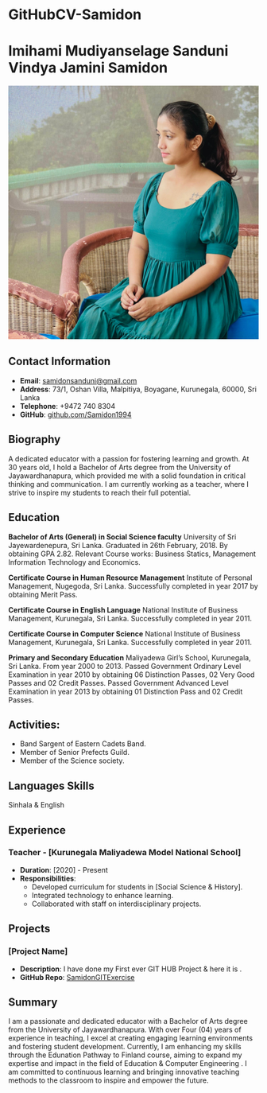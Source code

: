 # GitHubCV-Samidon
# Imihami Mudiyanselage Sanduni Vindya Jamini Samidon
![Profile Photo](https://github.com/Samidon1994/GitHubCV-Samidon/blob/main/WhatsApp%20Image%202024-09-25%20at%2007.09.42.jpeg)

## Contact Information
- **Email**: samidonsanduni@gmail.com
- **Address**: 73/1, Oshan Villa, Malpitiya, Boyagane, Kurunegala, 60000, Sri Lanka
- **Telephone**: +9472 740 8304
- **GitHub**: [github.com/Samidon1994](https://github.com/Samidon1994)

## Biography
A dedicated educator with a passion for fostering learning and growth. At 30 years old, I hold a Bachelor of Arts degree from the University of Jayawardhanapura, which provided me with a solid foundation in critical thinking and communication. I am currently working as a teacher, where I strive to inspire my students to reach their full potential.

## Education
**Bachelor of Arts (General) in Social Science faculty**
University of Sri Jayewardenepura, Sri Lanka.
Graduated in 26th February, 2018.
By obtaining GPA 2.82.
Relevant Course works: Business Statics, Management Information Technology and Economics.

**Certificate Course in Human Resource Management**
Institute of Personal Management, Nugegoda, Sri Lanka.
Successfully completed in year 2017 by obtaining Merit Pass.

**Certificate Course in English Language**
National Institute of Business Management, Kurunegala, Sri Lanka.
Successfully completed in year 2011.

**Certificate Course in Computer Science**
National Institute of Business Management, Kurunegala, Sri Lanka.
Successfully completed in year 2011.

**Primary and Secondary Education**
Maliyadewa Girl’s School, Kurunegala, Sri Lanka.
From year 2000 to 2013.
Passed Government Ordinary Level Examination in year 2010 by obtaining 06 Distinction Passes, 02 Very Good Passes and 02 Credit Passes.
Passed Government Advanced Level Examination in year 2013 by obtaining 01 Distinction Pass and 02 Credit Passes.
  
## Activities: 
  - Band Sargent of Eastern Cadets Band.
  - Member of Senior Prefects Guild.
  - Member of the Science society.
  
## Languages Skills
Sinhala & English

## Experience
### Teacher - [Kurunegala Maliyadewa Model National School]
- **Duration**: [2020] - Present
- **Responsibilities**:
  - Developed curriculum for students in [Social Science & History].
  - Integrated technology to enhance learning.
  - Collaborated with staff on interdisciplinary projects.

## Projects
### [Project Name]
- **Description**: I have done my First ever GIT HUB Project & here it is .
- **GitHub Repo**: [SamidonGITExercise](https://github.com/Samidon1994/SamidonGITExercises)

## Summary

I am a passionate and dedicated educator with a Bachelor of Arts degree from the University of Jayawardhanapura. With over Four (04) years of experience in teaching, I excel at creating engaging learning environments and fostering student development. Currently, I am enhancing my skills through the Edunation Pathway to Finland course, aiming to expand my expertise and impact in the field of Education & Computer Engineering . I am committed to continuous learning and bringing innovative teaching methods to the classroom to inspire and empower the future.
